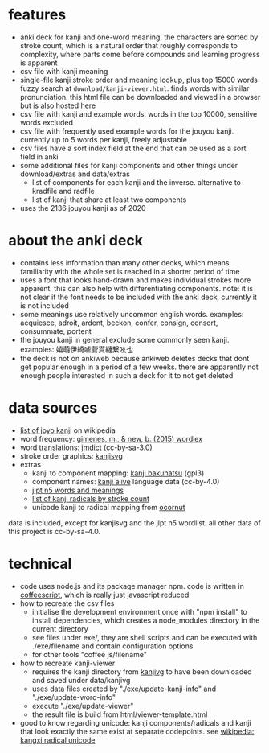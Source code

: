 # features
* anki deck for kanji and one-word meaning. the characters are sorted by stroke count, which is a natural order that roughly corresponds to complexity, where parts come before compounds and learning progress is apparent
* csv file with kanji meaning
* single-file kanji stroke order and meaning lookup, plus top 15000 words fuzzy search at `download/kanji-viewer.html`. finds words with similar pronunciation. this html file can be downloaded and viewed in a browser but is also hosted [here](http://sph.mn/other/kanji-viewer.html)
* csv file with kanji and example words. words in the top 10000, sensitive words excluded
* csv file with frequently used example words for the jouyou kanji. currently up to 5 words per kanji, freely adjustable
* csv files have a sort index field at the end that can be used as a sort field in anki
* some additional files for kanji components and other things under download/extras and data/extras
  * list of components for each kanji and the inverse. alternative to kradfile and radfile
  * list of kanji that share at least two components
* uses the 2136 jouyou kanji as of 2020

# about the anki deck
* contains less information than many other decks, which means familiarity with the whole set is reached in a shorter period of time
* uses a font that looks hand-drawn and makes individual strokes more apparent. this can also help with differentiating components. note: it is not clear if the font needs to be included with the anki deck, currently it is not included
* some meanings use relatively uncommon english words. examples: acquiesce, adroit, ardent, beckon, confer, consign, consort, consummate, portent
* the jouyou kanji in general exclude some commonly seen kanji. examples: 嬉萌伊綺嘘菅貰縺繋呟也
* the deck is not on ankiweb because ankiweb deletes decks that dont get popular enough in a period of a few weeks. there are apparently not enough people interested in such a deck for it to not get deleted

# data sources
* [list of joyo kanji](https://en.wikipedia.org/wiki/List_of_j%C5%8Dy%C5%8D_kanji) on wikipedia
* word frequency: [gimenes, m., & new, b. (2015) wordlex](http://www.lexique.org/?page_id=250)
* word translations: [jmdict](http://www.edrdg.org/jmdict/j_jmdict.html) (cc-by-sa-3.0)
* stroke order graphics: [kanjisvg](https://github.com/KanjiVG/kanjivg/releases)
* extras
  * kanji to component mapping: [kanji bakuhatsu](https://github.com/ScottOglesby/kanji-bakuhatsu) (gpl3)
  * component names: [kanji alive](https://github.com/kanjialive/kanji-data-media) language data (cc-by-4.0)
  * [jlpt n5 words and meanings](http://www.passjapanesetest.com/jlpt-n5-vocabulary-list/)
  * [list of kanji radicals by stroke count](https://en.wikipedia.org/wiki/List_of_kanji_radicals_by_stroke_count)
  * unicode kanji to radical mapping from [ocornut](https://gist.github.com/ocornut/18844be7446b63d936e4fab8fb5e6e01)

data is included, except for kanjisvg and the jlpt n5 wordlist. all other data of this project is cc-by-sa-4.0.

# technical
* code uses node.js and its package manager npm. code is written in [coffeescript](http://coffeescript.org), which is really just javascript reduced
* how to recreate the csv files
  * initialise the development environment once with "npm install" to install dependencies, which creates a node_modules directory in the current directory
  * see files under exe/, they are shell scripts and can be executed with ./exe/filename and contain configuration options
  * for other tools "coffee js/filename"
* how to recreate kanji-viewer
  * requires the kanji directory from [kanjivg](https://github.com/KanjiVG/kanjivg) to have been downloaded and saved under data/kanjivg
  * uses data files created by "./exe/update-kanji-info" and "./exe/update-word-info"
  * execute "./exe/update-viewer"
  * the result file is build from html/viewer-template.html
* good to know regarding unicode: kanji components/radicals and kanji that look exactly the same exist at separate codepoints. see [wikipedia: kangxi radical unicode](https://en.wikipedia.org/wiki/Kangxi_radical#Unicode)
